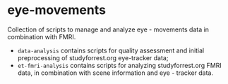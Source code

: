# eye-movements
Collection of scripts to manage and analyze eye - movements data in combination with FMRI.
* `data-analysis` contains scripts for quality assessment and initial preprocessing of studyforrest.org eye-tracker data;
* `et-fmri-analysis` contains scripts for analyzing studyforrest.org FMRI data, in combination with scene information and eye - tracker data.
